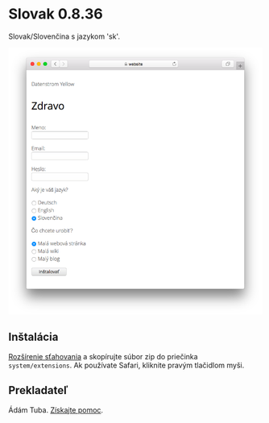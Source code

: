 # Slovak 0.8.36

Slovak/Slovenčina s jazykom 'sk'.

<p align="center"><img src="slovak-screenshot.png?raw=true" alt="Screenshot"></p>

## Inštalácia

[Rozšírenie sťahovania](https://github.com/datenstrom/yellow-extensions/raw/main/downloads/slovak.zip) a skopírujte súbor zip do priečinka `system/extensions`. Ak používate Safari, kliknite pravým tlačidlom myši.

## Prekladateľ

Ádám Tuba. [Získajte pomoc](https://datenstrom.se/yellow/help/).

